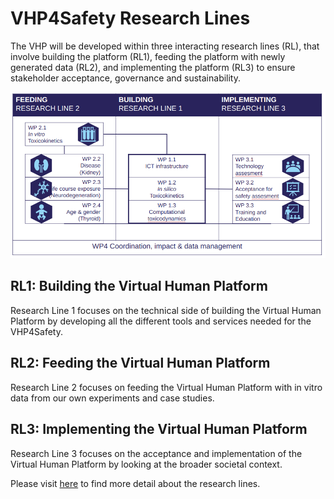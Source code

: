 
# VHP4Safety Research Lines

The VHP will be developed within three interacting research lines (RL), that involve building the platform (RL1), feeding the platform with newly generated data (RL2), and implementing the platform (RL3) to ensure stakeholder acceptance, governance and sustainability.  

![](https://raw.githubusercontent.com/VHP4Safety/vhp4safety-docs/main/introduction/vhp4safety_project_apporach.png)

## RL1: Building the Virtual Human Platform

Research Line 1 focuses on the technical side of building the Virtual Human Platform by developing all the different tools and services needed for the VHP4Safety.

## RL2: Feeding the Virtual Human Platform

Research Line 2 focuses on feeding the Virtual Human Platform with in vitro data from our own experiments and case studies.

## RL3: Implementing the Virtual Human Platform

Research Line 3 focuses on the acceptance and implementation of the Virtual Human Platform by looking at the broader societal context.

Please visit [here](https://www.sciencrew.com/c/6608?title=VHP4Safety_Research_Lines) to find more detail about the research lines.